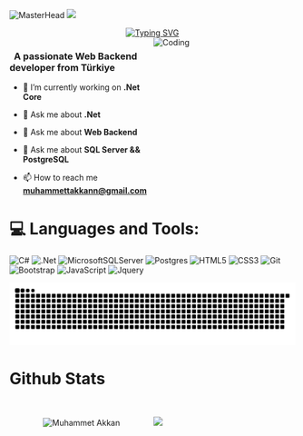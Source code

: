 ![MasterHead](https://www.systemlogicsolution.com/images/dotnetdeveloper.png)
![](https://komarev.com/ghpvc/?username=MuhammetAkkan&color=blue)
<div align="center">
 <a href="https://github.com/MuhammetAkkan">
  <img src="https://readme-typing-svg.demolab.com?font=Fira+Code&size=28&duration=3000&pause=500&center=true&vCenter=true&width=435&lines=%f0%9f%91%89+Muhammet+Akkan+%f0%9f%91%88;%f0%9f%93%9a+Software+Developer+%f0%9f%92%bb;Welcome+To+My+Profile+%f0%9f%91%80" alt="Typing SVG" />
 </a>
</div>
<img src="https://media.tenor.com/y2JXkY1pXkwAAAAM/cat-computer.gif" alt="Coding" width=250 height=250 align="right">


<h3 align="left">&nbsp; A passionate Web Backend developer from Türkiye</h3>

- 🔭 I’m currently working on **.Net Core**

- 💬 Ask me about **.Net**
- 💬 Ask me about **Web Backend**
- 💬 Ask me about **SQL Server && PostgreSQL**

- 📫 How to reach me **muhammettakkann@gmail.com**
<!-- 
Ekstra Tools Area
--!>

<!--
<details>
  <summary>:zap: GitHub Stats</summary> 
-->


# 💻 Languages and Tools:
![C#](https://img.shields.io/badge/c%23-%23239120.svg?style=for-the-badge&logo=csharp&logoColor=white)
![.Net](https://img.shields.io/badge/.NET-5C2D91?style=for-the-badge&logo=.net&logoColor=white)
![MicrosoftSQLServer](https://img.shields.io/badge/Microsoft%20SQL%20Server-CC2927?style=for-the-badge&logo=microsoft%20sql%20server&logoColor=white)
![Postgres](https://img.shields.io/badge/postgres-%23316192.svg?style=for-the-badge&logo=postgresql&logoColor=white)
![HTML5](https://img.shields.io/badge/html5-%23E34F26.svg?style=for-the-badge&logo=html5&logoColor=white)
![CSS3](https://img.shields.io/badge/css3-%231572B6.svg?style=for-the-badge&logo=css3&logoColor=white)
![Git](https://img.shields.io/badge/git-%23F05033.svg?style=for-the-badge&logo=git&logoColor=white)
![Bootstrap](https://img.shields.io/badge/bootstrap-%23563D7C.svg?style=for-the-badge&logo=bootstrap&logoColor=white)
![JavaScript](https://img.shields.io/badge/javascript-%23323330.svg?style=for-the-badge&logo=javascript&logoColor=%23F7DF1E)
![Jquery](https://img.shields.io/badge/jQuery-%230769AD.svg?logo=jquery&style=for-the-badge&logoColor=white)


<picture>
  <source media="(prefers-color-scheme: dark)" srcset="https://raw.githubusercontent.com/CagatayAkkas/CagatayAkkas/output/github-contribution-grid-snake-dark.svg">
  <source media="(prefers-color-scheme: light)" srcset="https://raw.githubusercontent.com/CagatayAkkas/CagatayAkkas/output/github-contribution-grid-snake.svg">
  <img alt="github contribution grid snake animation" src="https://raw.githubusercontent.com/CagatayAkkas/CagatayAkkas/output/github-contribution-grid-snake.svg">
</picture>



# Github Stats

 <br />
 
  <p align="center">
  <a>
    <img heigth="160" align="right" width="250" src="https://media.tenor.com/NwY5ppxLs_oAAAAM/kitten-keybo.gif">
      <img align="center" src="https://github-readme-stats.vercel.app/api?username=MuhammetAkkan&theme=material-palenight&hide_border=false&include_all_commits=false&count_private=false" alt="Muhammet Akkan" />
  </a>
</p>

  
<br />
    
 <!--
 [![Top Langs](https://github-readme-stats.vercel.app/api/top-langs/?username=CagatayAkkas&layout=compact&langs_count=25&title_color=0000ee&text_color=ffffff&bg_color=000000&hide_border=true)](https://github.com/CagatayAkkas/github-readme-stats)
-->


<br />



<br />


<br />


<!--
</details>
-->

<!--
<details>
   <summary>:zap: Languages and Tools</summary>
 -->

